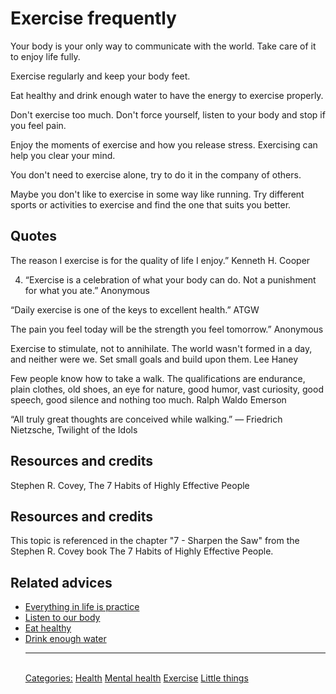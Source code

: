 # Exercise frequently
 
Your body is your only way to communicate with the world. Take care of it to enjoy life fully.
 
Exercise regularly and keep your body feet.
 
Eat healthy and drink enough water to have the energy to exercise properly.
 
Don't exercise too much. Don't force yourself, listen to your body and stop if you feel pain.
 
Enjoy the moments of exercise and how you release stress. Exercising can help you clear your mind.
 
You don't need to exercise alone, try to do it in the company of others.
 
Maybe you don't like to exercise in some way like running. Try different sports or activities to exercise and find the one that suits you better.
 
## Quotes
The reason I exercise is for the quality of life I enjoy.” Kenneth H. Cooper
 
4. “Exercise is a celebration of what your body can do. Not a punishment for what you ate.” Anonymous
 
“Daily exercise is one of the keys to excellent health.” ATGW
 
The pain you feel today will be the strength you feel tomorrow.” Anonymous
 
Exercise to stimulate, not to annihilate. The world wasn't formed in a day, and neither were we. Set small goals and build upon them.
Lee Haney
 
Few people know how to take a walk. The qualifications are endurance, plain clothes, old shoes, an eye for nature, good humor, vast curiosity, good speech, good silence and nothing too much.
Ralph Waldo Emerson
 
“All truly great thoughts are conceived while walking.”
― Friedrich Nietzsche, Twilight of the Idols
## Resources and credits
 
Stephen R. Covey, The 7 Habits of Highly Effective People
 
## Resources and credits
 
This topic is referenced in the chapter "7 - Sharpen the Saw" from the Stephen R. Covey book The 7 Habits of Highly Effective People.
 
## Related advices
 
- [Everything in life is practice](../Everything%20in%20life%20is%20practice/index.md)
- [Listen to our body](../Listen%20to%20your%20body/index.md)
- [Eat healthy](../Eat%20healthy/index.md)
- [Drink enough water](../Drink%20enough%20water/index.md)<hr/><br/>[Categories:](../Categories/index.md) [Health](../Categories/Health.md) [Mental health](../Categories/Mental%20health.md) [Exercise](../Categories/Exercise.md) [Little things](../Categories/Little%20things.md)